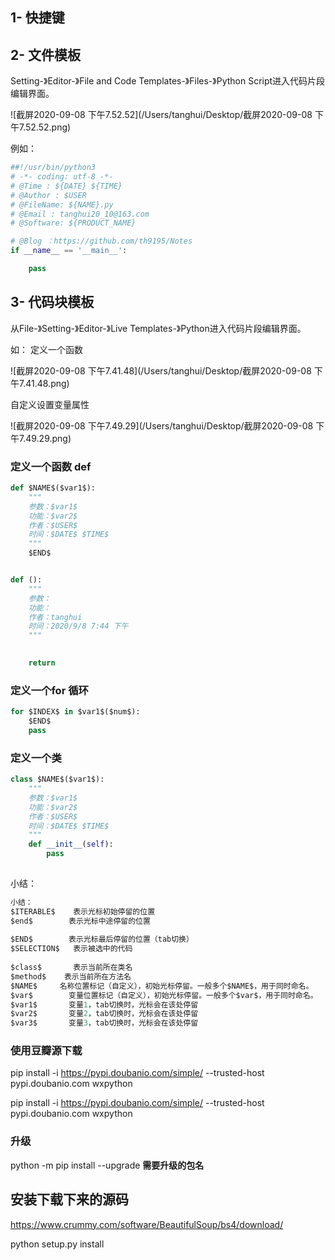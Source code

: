 

## 1- 快捷键







## 2- 文件模板

Setting-》Editor-》File and Code Templates-》Files-》Python Script进入代码片段编辑界面。

![截屏2020-09-08 下午7.52.52](/Users/tanghui/Desktop/截屏2020-09-08 下午7.52.52.png)



例如：

``` python
##!/usr/bin/python3
# -*- coding: utf-8 -*-
# @Time : ${DATE} ${TIME}
# @Author : $USER
# @FileName: ${NAME}.py
# @Email : tanghui20_10@163.com
# @Software: ${PRODUCT_NAME}

# @Blog ：https://github.com/th9195/Notes
if __name__ == '__main__':

    pass
```









## 3- 代码块模板

从File-》Setting-》Editor-》Live Templates-》Python进入代码片段编辑界面。



如： 定义一个函数

![截屏2020-09-08 下午7.41.48](/Users/tanghui/Desktop/截屏2020-09-08 下午7.41.48.png)



自定义设置变量属性

![截屏2020-09-08 下午7.49.29](/Users/tanghui/Desktop/截屏2020-09-08 下午7.49.29.png)



###  定义一个函数 def

``` python
def $NAME$($var1$):
    """
    参数：$var1$
    功能：$var2$
    作者：$USER$
    时间：$DATE$ $TIME$
    """
    $END$


def ():
    """
    参数：
    功能：
    作者：tanghui
    时间：2020/9/8 7:44 下午
    """
    

    return
```



### 定义一个for 循环

``` python
for $INDEX$ in $var1$($num$):
    $END$
    pass
```



### 定义一个类

``` python
class $NAME$($var1$):
    """
    参数：$var1$
    功能：$var2$
    作者：$USER$
    时间：$DATE$ $TIME$
    """
    def __init__(self):
    	pass  
    
```









小结：

``` python
小结：
$ITERABLE$    表示光标初始停留的位置
$end$        表示光标中途停留的位置
 
$END$        表示光标最后停留的位置（tab切换）
$SELECTION$   表示被选中的代码
 
$class$       表示当前所在类名
$method$    表示当前所在方法名
$NAME$     名称位置标记（自定义），初始光标停留。一般多个$NAME$，用于同时命名。
$var$        变量位置标记（自定义），初始光标停留。一般多个$var$，用于同时命名。
$var1$       变量1，tab切换时，光标会在该处停留
$var2$       变量2，tab切换时，光标会在该处停留
$var3$       变量3，tab切换时，光标会在该处停留
```





### 使用豆瓣源下载

pip install -i https://pypi.doubanio.com/simple/  --trusted-host pypi.doubanio.com wxpython

pip install -i https://pypi.doubanio.com/simple/  --trusted-host pypi.doubanio.com wxpython

### 升级

python -m pip install --upgrade **需要升级的包名**





## 安装下载下来的源码

https://www.crummy.com/software/BeautifulSoup/bs4/download/

python setup.py install













































